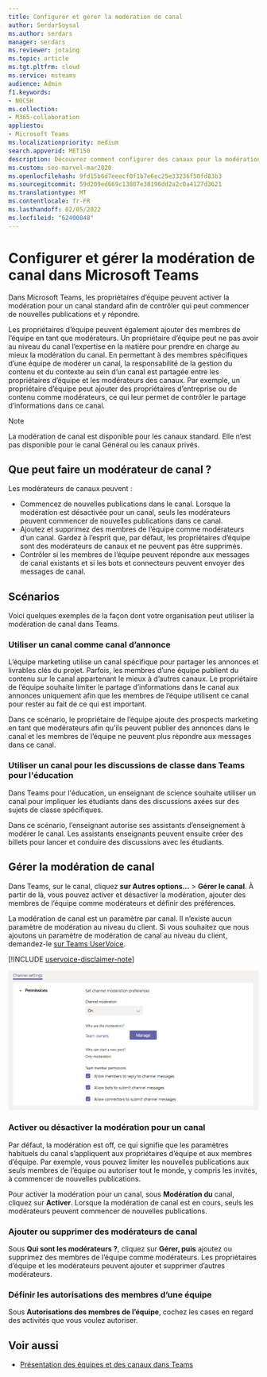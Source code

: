 ```yaml
---
title: Configurer et gérer la modération de canal
author: SerdarSoysal
ms.author: serdars
manager: serdars
ms.reviewer: jotaing
ms.topic: article
ms.tgt.pltfrm: cloud
ms.service: msteams
audience: Admin
f1.keywords:
- NOCSH
ms.collection:
- M365-collaboration
appliesto:
- Microsoft Teams
ms.localizationpriority: medium
search.appverid: MET150
description: Découvrez comment configurer des canaux pour la modération dans Microsoft Teams, y compris comment ajouter des membres de l’équipe comme modérateurs de canaux.
ms.custom: seo-marvel-mar2020
ms.openlocfilehash: 9fd15b6d7eeecf0f1b7e6ec25e33236f50fd83b3
ms.sourcegitcommit: 59d209ed669c13807e38196dd2a2c0a4127d3621
ms.translationtype: MT
ms.contentlocale: fr-FR
ms.lasthandoff: 02/05/2022
ms.locfileid: "62400848"
---
```

# <a name="set-up-and-manage-channel-moderation-in-microsoft-teams"></a>Configurer et gérer la modération de canal dans Microsoft Teams

Dans Microsoft Teams, les propriétaires d’équipe peuvent activer la modération pour un canal standard afin de contrôler qui peut commencer de nouvelles publications et y répondre.

Les propriétaires d’équipe peuvent également ajouter des membres de l’équipe en tant que modérateurs. Un propriétaire d’équipe peut ne pas avoir au niveau du canal l’expertise en la matière pour prendre en charge au mieux la modération du canal. En permettant à des membres spécifiques d’une équipe de modérer un canal, la responsabilité de la gestion du contenu et du contexte au sein d’un canal est partagée entre les propriétaires d’équipe et les modérateurs des canaux. Par exemple, un propriétaire d’équipe peut ajouter des propriétaires d’entreprise ou de contenu comme modérateurs, ce qui leur permet de contrôler le partage d’informations dans ce canal.

> [!NOTE]
> La modération de canal est disponible pour les canaux standard. Elle n’est pas disponible pour le canal Général ou les canaux privés.

## <a name="what-can-a-channel-moderator-do"></a>Que peut faire un modérateur de canal ?

Les modérateurs de canaux peuvent :

- Commencez de nouvelles publications dans le canal. Lorsque la modération est désactivée pour un canal, seuls les modérateurs peuvent commencer de nouvelles publications dans ce canal.
- Ajoutez et supprimez des membres de l’équipe comme modérateurs d’un canal. Gardez à l’esprit que, par défaut, les propriétaires d’équipe sont des modérateurs de canaux et ne peuvent pas être supprimés.
- Contrôler si les membres de l’équipe peuvent répondre aux messages de canal existants et si les bots et connecteurs peuvent envoyer des messages de canal.

## <a name="scenarios"></a>Scénarios

Voici quelques exemples de la façon dont votre organisation peut utiliser la modération de canal dans Teams.

### <a name="use-a-channel-as-an-announcement-channel"></a>Utiliser un canal comme canal d’annonce

L’équipe marketing utilise un canal spécifique pour partager les annonces et livrables clés du projet. Parfois, les membres d’une équipe publient du contenu sur le canal appartenant le mieux à d’autres canaux. Le propriétaire de l’équipe souhaite limiter le partage d’informations dans le canal aux annonces uniquement afin que les membres de l’équipe utilisent ce canal pour rester au fait de ce qui est important.

Dans ce scénario, le propriétaire de l’équipe ajoute des prospects marketing en tant que modérateurs afin qu’ils peuvent publier des annonces dans le canal et les membres de l’équipe ne peuvent plus répondre aux messages dans ce canal.

### <a name="use-a-channel-for-class-discussions-in-teams-for-education"></a>Utiliser un canal pour les discussions de classe dans Teams pour l'éducation

Dans Teams pour l'éducation, un enseignant de science souhaite utiliser un canal pour impliquer les étudiants dans des discussions axées sur des sujets de classe spécifiques.

Dans ce scénario, l’enseignant autorise ses assistants d’enseignement à modérer le canal. Les assistants enseignants peuvent ensuite créer des billets pour lancer et conduire des discussions avec les étudiants.

## <a name="manage-channel-moderation"></a>Gérer la modération de canal

Dans Teams, sur le canal, cliquez **sur Autres options...** >  **Gérer le canal**. À partir de là, vous pouvez activer et désactiver la modération, ajouter des membres de l’équipe comme modérateurs et définir des préférences.

La modération de canal est un paramètre par canal. Il n’existe aucun paramètre de modération au niveau du client. Si vous souhaitez que nous ajoutons un paramètre de modération de canal au niveau du client, demandez-le [sur Teams UserVoice](https://microsoftteams.uservoice.com/).

[!INCLUDE [uservoice-disclaimer-note](includes/uservoice-disclaimer-note.md)]

![préférences pour la gestion-canal-modération-dans les équipes.](media/manage-channel-moderation-in-teams-preferences.png)

### <a name="turn-on-or-turn-off-moderation-for-a-channel"></a>Activer ou désactiver la modération pour un canal

Par défaut, la modération est off, ce qui signifie que les paramètres habituels du canal s’appliquent aux propriétaires d’équipe et aux membres d’équipe. Par exemple, vous pouvez limiter les nouvelles publications aux seuls membres de l’équipe ou autoriser tout le monde, y compris les invités, à commencer de nouvelles publications.

Pour activer la modération pour un canal, sous **Modération du** canal, cliquez sur **Activer**. Lorsque la modération de canal est en cours, seuls les modérateurs peuvent commencer de nouvelles publications. 

### <a name="add-or-remove-channel-moderators"></a>Ajouter ou supprimer des modérateurs de canal

Sous **Qui sont les modérateurs ?**, cliquez sur **Gérer, puis** ajoutez ou supprimez des membres de l’équipe comme modérateurs. Les propriétaires d’équipe et les modérateurs peuvent ajouter et supprimer d’autres modérateurs.  

### <a name="set-team-member-permissions"></a>Définir les autorisations des membres d’une équipe

Sous **Autorisations des membres de l’équipe**, cochez les cases en regard des activités que vous voulez autoriser.

## <a name="related-topics"></a>Voir aussi

- [Présentation des équipes et des canaux dans Teams](teams-channels-overview.md)
